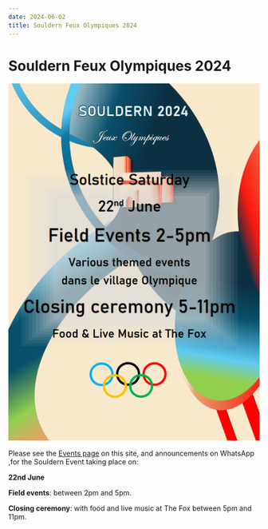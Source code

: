 ```yaml
---
date: 2024-06-02
title: Souldern Feux Olympiques 2024
---
```


# Souldern Feux Olympiques 2024

![poster](/home/events/feux-olympiques-2024/feux-olypiques-poster.png)

Please see the [Events page](/home/events/feux-olympiques-2024/) on
this site, and announcements on WhatsApp ,for the Souldern Event taking place on:

**22nd June**

**Field events**:  between 2pm and 5pm.

**Closing ceremony**: with food and live music at The Fox between 5pm and 11pm.


